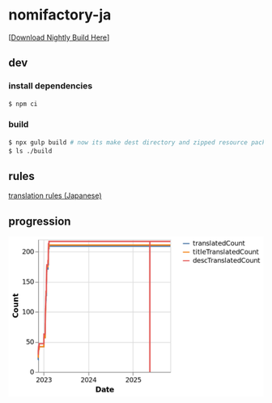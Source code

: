 # nomifactory-ja

[[Download Nightly Build Here](https://nightly.link/nomifactory-ja/nomifactory-ja/workflows/nightly/main)]

## dev

### install dependencies

```bash
$ npm ci
```

### build

```bash
$ npx gulp build # now its make dest directory and zipped resource pack
$ ls ./build
```

## rules

[translation rules (Japanese)](docs/rules.md)

## progression

![progress](https://github.com/nomifactory-ja/nomifactory-ja-tracking/blob/main/translated-result.png?raw=true)
